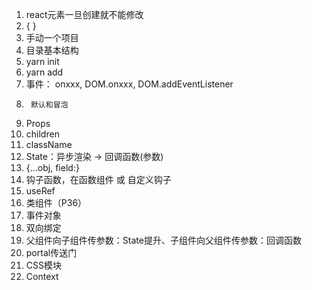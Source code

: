 1. react元素一旦创建就不能修改
1. { }
1. 手动一个项目
1.   目录基本结构
1. yarn init 
1. yarn add
1. 事件： onxxx, DOM.onxxx, DOM.addEventListener
1. 		默认和冒泡
1. Props
1. 	children
1. 	className
1. State：异步渲染 -> 回调函数(参数)
1. {…obj, field:}
1. 钩子函数，在函数组件 或 自定义钩子
1. useRef
1. 类组件（P36）
1. 事件对象
1. 双向绑定
1. 父组件向子组件传参数：State提升、子组件向父组件传参数：回调函数
1. portal传送门
1. CSS模块
1. Context

